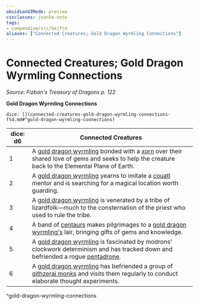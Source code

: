 ```yaml
---
obsidianUIMode: preview
cssclasses: json5e-note
tags:
- compendium/src/5e/ftd
aliases: ["Connected Creatures; Gold Dragon Wyrmling Connections"]
---
```

# Connected Creatures; Gold Dragon Wyrmling Connections
*Source: Fizban's Treasury of Dragons p. 122* 

**Gold Dragon Wyrmling Connections**

`dice: [](connected-creatures-gold-dragon-wyrmling-connections-ftd.md#^gold-dragon-wyrmling-connections)`

| dice: d6 | Connected Creatures |
|----------|---------------------|
| 1 | A [gold dragon wyrmling](2-Mechanics/CLI/bestiary/dragon/gold-dragon-wyrmling.md) bonded with a [xorn](2-Mechanics/CLI/bestiary/elemental/xorn.md) over their shared love of gems and seeks to help the creature back to the Elemental Plane of Earth. |
| 2 | A [gold dragon wyrmling](2-Mechanics/CLI/bestiary/dragon/gold-dragon-wyrmling.md) yearns to imitate a [couatl](2-Mechanics/CLI/bestiary/celestial/couatl.md) mentor and is searching for a magical location worth guarding. |
| 3 | A [gold dragon wyrmling](2-Mechanics/CLI/bestiary/dragon/gold-dragon-wyrmling.md) is venerated by a tribe of lizardfolk—much to the consternation of the priest who used to rule the tribe. |
| 4 | A band of [centaurs](2-Mechanics/CLI/bestiary/monstrosity/centaur.md) makes pilgrimages to a [gold dragon wyrmling's](2-Mechanics/CLI/bestiary/dragon/gold-dragon-wyrmling.md) lair, bringing gifts of gems and knowledge. |
| 5 | A [gold dragon wyrmling](2-Mechanics/CLI/bestiary/dragon/gold-dragon-wyrmling.md) is fascinated by modrons' clockwork determinism and has tracked down and befriended a rogue [pentadrone](2-Mechanics/CLI/bestiary/construct/pentadrone.md). |
| 6 | A [gold dragon wyrmling](2-Mechanics/CLI/bestiary/dragon/gold-dragon-wyrmling.md) has befriended a group of [githzerai monks](2-Mechanics/CLI/bestiary/humanoid/githzerai-monk.md) and visits them regularly to conduct elaborate thought experiments. |
^gold-dragon-wyrmling-connections